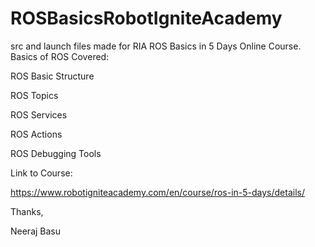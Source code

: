 # ROSBasicsRobotIgniteAcademy
src and launch files made for RIA ROS Basics in 5 Days Online Course.
Basics of ROS Covered:

ROS Basic Structure

ROS Topics

ROS Services

ROS Actions

ROS Debugging Tools

Link to Course: 

https://www.robotigniteacademy.com/en/course/ros-in-5-days/details/

Thanks,

Neeraj Basu

